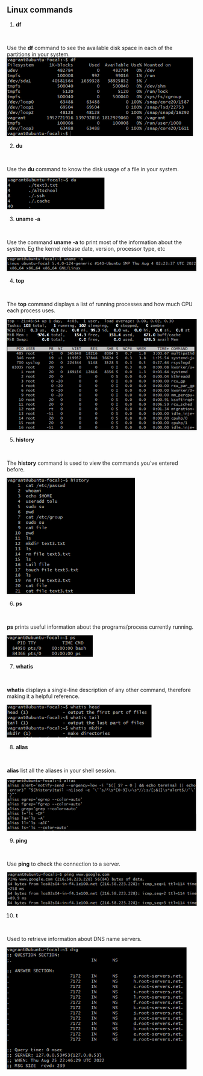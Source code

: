 ## Linux commands
 
1. **df**
<br> 

Use the **df** command to see the available disk space in each of the partitions in your system.
![df](df.png "df")

2. **du**
<br>

Use the **du** command to know the disk usage of a file in your system.

![du](du.png "du") 

3. **uname -a**
<br>

Use the command **uname -a** to print most of the information about the system. Eg the kernel release date, version, processor type, etc

![uname -a](uname%20-a.png "uname -a")

4. **top**
<br>

The **top** command displays a list of running processes and how much CPU each process uses.

![top](top.png "top")

5. **history**
<br>

The **history** command is used to view the commands you’ve entered before.

![history](history.png "history")

6. **ps**
<br>

**ps** prints useful information about the programs/process currently running.

![ps](ps.png "ps")

7. **whatis**
<br>

**whatis** displays a single-line description of any other command, therefore making it a helpful reference.

![whatis](whatis.png "whatis")

8. **alias**
<br>

**alias** list all the aliases in your shell session.

![alias](alias.png "alias")

9. **ping**
<br>

Use **ping** to check the connection to a server.

![ping](ping.png "ping")

10. **t**
<br>

Used to retrieve information about DNS name servers.

![dig](dig.png "dig")




